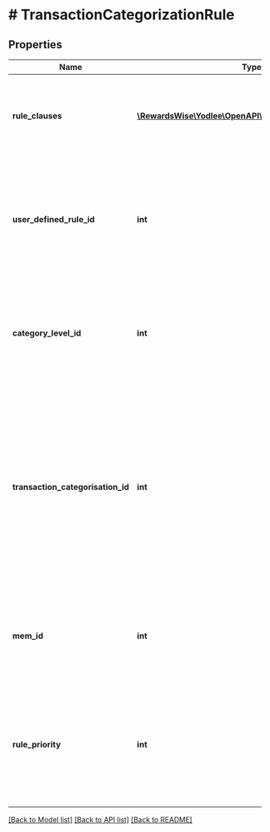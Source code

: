 # # TransactionCategorizationRule

## Properties

Name | Type | Description | Notes
------------ | ------------- | ------------- | -------------
**rule_clauses** | [**\RewardsWise\Yodlee\OpenAPI\Client\Model\RuleClause[]**](RuleClause.md) | Details of rules. &lt;br&gt;&lt;br&gt;&lt;b&gt;Applicable containers&lt;/b&gt;: creditCard, investment, insurance, loan&lt;br&gt; | [optional] [readonly]
**user_defined_rule_id** | **int** | Unique identifier generated for every rule the user creates.&lt;br&gt;&lt;br&gt;&lt;b&gt;Applicable containers&lt;/b&gt;: creditCard, investment, insurance, loan&lt;br&gt; | [optional] [readonly]
**category_level_id** | **int** | The level of the category for which the rule is created.&lt;br&gt;&lt;br&gt;&lt;b&gt;Applicable containers&lt;/b&gt;: creditCard, insurance, loan&lt;br&gt; | [optional] [readonly]
**transaction_categorisation_id** | **int** | Category id that is assigned to the transaction when the transaction matches the rule clause. This is the id field of the transaction category resource.&lt;br&gt;&lt;br&gt;&lt;b&gt;Applicable containers&lt;/b&gt;: creditCard, investment, insurance, loan&lt;br&gt; | [optional] [readonly]
**mem_id** | **int** | Unique identifier of the user.&lt;br&gt;&lt;br&gt;&lt;b&gt;Applicable containers&lt;/b&gt;: creditCard, investment, insurance, loan&lt;br&gt; | [optional] [readonly]
**rule_priority** | **int** | The order in which the rules get executed on transactions.&lt;br&gt;&lt;br&gt;&lt;b&gt;Applicable containers&lt;/b&gt;: creditCard, investment, insurance, loan&lt;br&gt; | [optional] [readonly]

[[Back to Model list]](../../README.md#models) [[Back to API list]](../../README.md#endpoints) [[Back to README]](../../README.md)
